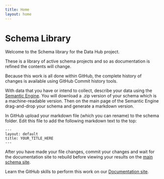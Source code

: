```yaml
---
title: Home
layout: home
---
```


# Schema Library

Welcome to the Schema library for the Data Hub project.

These is a library of active schema projects and so as documentation is refined the contents will change.

Because this work is all done within GitHub, the complete history of changes is available using GitHub Commit history tools.

With data that you have or intend to collect, describe your data using the [Semantic Engine](https://www.semanticengine.org). You will download a .zip version of your schema which is a machine-readable version. Then on the main page of the Semantic Engine drag-and-drop your schema and generate a markdown version.

In GitHub upload your markdown file (which you can rename) to the schema folder. Edit this file to add the following markdown text to the top:

```
---
layout: default
title: YOUR_TITLE_HERE
---
```

After you have made your file changes, commit your changes and wait for the documentation site to rebuild before viewing your results on the [main schema site](https://carlyh-micb.github.io/JustDocs_schemas/).

Learn the GitHub skills to perform this work on our [Documentation site](https://climatesmartagcollab.github.io/Documentation/github/).

